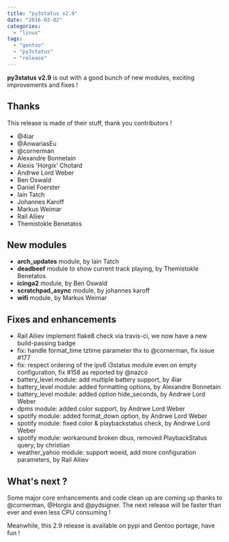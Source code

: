 ```yaml
---
title: "py3status v2.9"
date: "2016-03-02"
categories: 
  - "linux"
tags: 
  - "gentoo"
  - "py3status"
  - "release"
---
```


**py3status v2.9** is out with a good bunch of new modules, exciting improvements and fixes !

## Thanks

This release is made of their stuff, thank you contributors !

- @4iar
- @AnwariasEu
- @cornerman
- Alexandre Bonnetain
- Alexis 'Horgix' Chotard
- Andrwe Lord Weber
- Ben Oswald
- Daniel Foerster
- Iain Tatch
- Johannes Karoff
- Markus Weimar
- Rail Aliiev
- Themistokle Benetatos

## New modules

- **arch\_updates** module, by Iain Tatch
- **deadbeef** module to show current track playing, by Themistokle Benetatos
- **icinga2** module, by Ben Oswald
- **scratchpad\_async** module, by johannes karoff
- **wifi** module, by Markus Weimar

## Fixes and enhancements

- Rail Aliiev implement flake8 check via travis-ci, we now have a new build-passing badge
- fix: handle format\_time tztime parameter thx to @cornerman, fix issue #177
- fix: respect ordering of the ipv6 i3status module even on empty configuration, fix #158 as reported by @nazco
- battery\_level module: add multiple battery support, by 4iar
- battery\_level module: added formatting options, by Alexandre Bonnetain
- battery\_level module: added option hide\_seconds, by Andrwe Lord Weber
- dpms module: added color support, by Andrwe Lord Weber
- spotify module: added format\_down option, by Andrwe Lord Weber
- spotify module: fixed color & playbackstatus check, by Andrwe Lord Weber
- spotify module: workaround broken dbus, removed PlaybackStatus query, by christian
- weather\_yahoo module: support woeid, add more configuration parameters, by Rail Aliiev

## What's next ?

Some major core enhancements and code clean up are coming up thanks to @cornerman, @Horgix and @pydsigner. The next release will be faster than ever and even less CPU consuming !

Meanwhile, this 2.9 release is available on pypi and Gentoo portage, have fun !
